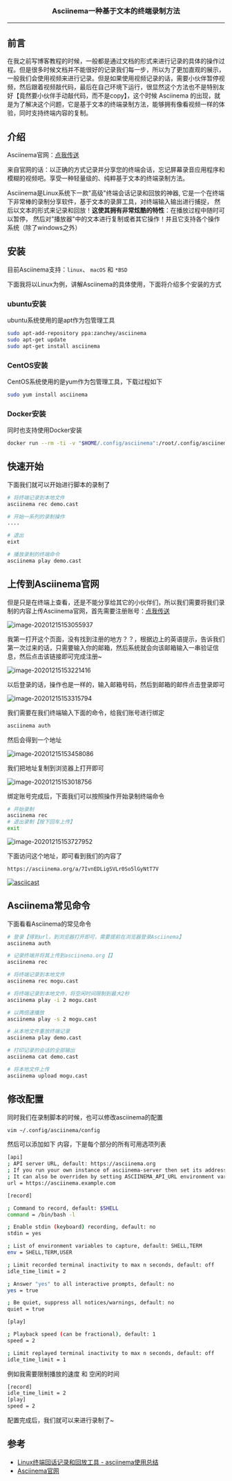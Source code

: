### <center>Asciinema一种基于文本的终端录制方法
***
## 前言

在我之前写博客教程的时候，一般都是通过文档的形式来进行记录的具体的操作过程。但是很多时候文档并不能很好的记录我们每一步，所以为了更加直观的展示，一般我们会使用视频来进行记录。但是如果使用视频记录的话，需要小伙伴暂停视频，然后跟着视频敲代码，最后在自己环境下运行，很显然这个方法也不是特别友好【竟然要小伙伴手动敲代码，而不是copy】，这个时候 Asciinema 的出现，就是为了解决这个问题，它是基于文本的终端录制方法，能够拥有像看视频一样的体验，同时支持终端内容的复制。

## 介绍

Asciinema官网：[点我传送](https://asciinema.org/)

来自官网的话：以正确的方式记录并分享您的终端会话，忘记屏幕录音应用程序和模糊的视频吧。享受一种轻量级的、纯粹基于文本的终端录制方法。

Asciinema是Linux系统下一款"高级"终端会话记录和回放的神器, 它是一个在终端下非常棒的录制分享软件，基于文本的录屏工具，对终端输入输出进行捕捉， 然后以文本的形式来记录和回放！**这使其拥有非常炫酷的特性**：在播放过程中随时可以暂停， 然后对"播放器"中的文本进行复制或者其它操作！并且它支持各个操作系统（除了windows之外）

## 安装

目前Asciinema支持：`linux`、 `macOS` 和 `*BSD`

下面我将以Linux为例，讲解Asciinema的具体使用，下面将介绍多个安装的方式

### ubuntu安装

ubuntu系统使用的是apt作为包管理工具

```bash
sudo apt-add-repository ppa:zanchey/asciinema
sudo apt-get update
sudo apt-get install asciinema
```

### CentOS安装

CentOS系统使用的是yum作为包管理工具，下载过程如下

```bash
sudo yum install asciinema
```

### Docker安装

同时也支持使用Docker安装

```bash
docker run --rm -ti -v "$HOME/.config/asciinema":/root/.config/asciinema asciinema/asciinema
```

## 快速开始

下面我们就可以开始进行脚本的录制了

```bash
# 将终端记录到本地文件
asciinema rec demo.cast

# 开始一系列的录制操作
....

# 退出
eixt

# 播放录制的终端命令
asciinema play demo.cast
```

## 上传到Asciinema官网

但是只是在终端上查看，还是不能分享给其它的小伙伴们，所以我们需要将我们录制的内容上传Asciinema官网，首先需要注册账号：[点我传送](https://asciinema.org/)

![image-20201215153055937](images/image-20201215153055937.png)

我第一打开这个页面，没有找到注册的地方？？，根据边上的英语提示，告诉我们第一次过来的话，只需要输入你的邮箱，然后系统就会向该邮箱输入一串验证信息，然后点击该链接即可完成注册~

![image-20201215153221416](images/image-20201215153221416.png)

以后登录的话，操作也是一样的，输入邮箱号码，然后到邮箱的邮件点击登录即可

![image-20201215153315794](images/image-20201215153315794.png)

我们需要在我们终端输入下面的命令，给我们账号进行绑定

```bash
asciinema auth
```

然后会得到一个地址

![image-20201215153458086](images/image-20201215153458086.png)

我们把地址复制到浏览器上打开即可

![image-20201215153018756](images/image-20201215153018756.png)

绑定账号完成后，下面我们可以按照操作开始录制终端命令

```bash
# 开始录制
asciinema rec
# 退出录制【按下回车上传】
exit
```

![image-20201215153727952](images/image-20201215153727952.png)

下面访问这个地址，即可看到我们的内容了

```bash
https://asciinema.org/a/7IvnEDLigSVLr0So5lGyNtT7V
```

[![asciicast](images/KwyQLaLd99P6SjdytFpisci31.svg)](https://asciinema.org/a/KwyQLaLd99P6SjdytFpisci31)

## Asciinema常见命令

下面看看Asciinema的常见命令

```bash
# 登录【得到url，到浏览器打开即可，需要提前在浏览器登录Asciinema】
asciinema auth

# 记录终端并将其上传到asciinema.org【】
asciinema rec  

# 将终端记录到本地文件
asciinema rec mogu.cast

# 将终端记录到本地文件，将空闲时间限制到最大2秒
asciinema play -i 2 mogu.cast

# 以两倍速播放
asciinema play -s 2 mogu.cast

# 从本地文件重放终端记录
asciinema play demo.cast

# 打印记录的会话的全部输出
asciinema cat demo.cast

# 将本地文件上传
asciinema upload mogu.cast
```

## 修改配置

同时我们在录制脚本的时候，也可以修改asciinema的配置

```bash
vim ~/.config/asciinema/config
```

然后可以添加如下 内容，下是每个部分的所有可用选项列表

```bash
[api]
; API server URL, default: https://asciinema.org
; If you run your own instance of asciinema-server then set its address here
; It can also be overriden by setting ASCIINEMA_API_URL environment variable
url = https://asciinema.example.com

[record]

; Command to record, default: $SHELL
command = /bin/bash -l

; Enable stdin (keyboard) recording, default: no
stdin = yes

; List of environment variables to capture, default: SHELL,TERM
env = SHELL,TERM,USER

; Limit recorded terminal inactivity to max n seconds, default: off
idle_time_limit = 2

; Answer "yes" to all interactive prompts, default: no
yes = true

; Be quiet, suppress all notices/warnings, default: no
quiet = true

[play]

; Playback speed (can be fractional), default: 1
speed = 2

; Limit replayed terminal inactivity to max n seconds, default: off
idle_time_limit = 1
```

例如我需要限制播放的速度 和 空闲的时间

```bash
[record]
idle_time_limit = 2
[play]
speed = 2
```

配置完成后，我们就可以来进行录制了~

## 参考

-  [Linux终端回话记录和回放工具 - asciinema使用总结](https://www.cnblogs.com/kevingrace/p/10188283.html)
- [Asciinema官网](https://asciinema.org/)

